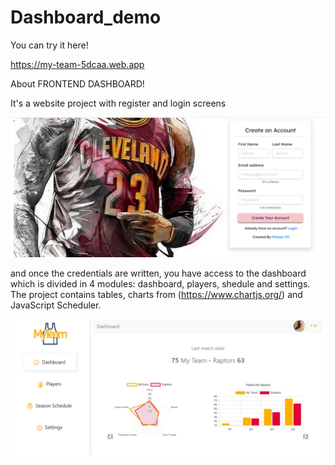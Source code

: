 # Dashboard_demo

You can try it here!

https://my-team-5dcaa.web.app


About
FRONTEND DASHBOARD!

It's a website project with register and login screens

![alt text](https://github.com/mireyamdev-hub/Dashboard_demo/blob/main/img/myteam_register.PNG)

and once the credentials are written, you have access to the dashboard which is divided in 4 modules: dashboard, players, shedule and settings.
The project contains tables, charts from (https://www.chartjs.org/) and JavaScript Scheduler.

![alt text](https://github.com/mireyamdev-hub/Dashboard_demo/blob/main/img/myteam_dashboard.PNG)



